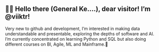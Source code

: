 👋🏻 Hello there (General Ke....), dear visitor! I’m @viiktr!
---
Very new to github and development, I’m interested in making data understandable and presentable, exploring the depths of software and AI.
 I’m currently concentrated on learning Python and SQL but also doing different courses on BI, Agile, ML and Mainframe.🔹
<!---
viiktr/viiktr is a ✨ special ✨ repository because its `README.md` (this file) appears on your GitHub profile.
You can click the Preview link to take a look at your changes.
--->
